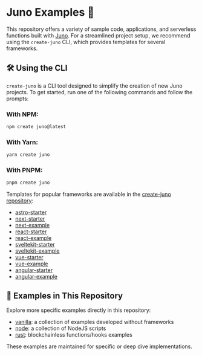 # Juno Examples 🌟

This repository offers a variety of sample code, applications, and serverless functions built with [Juno](https://juno.build). For a streamlined project setup, we recommend using the `create-juno` CLI, which provides templates for several frameworks.

## 🛠 Using the CLI

`create-juno` is a CLI tool designed to simplify the creation of new Juno projects. To get started, run one of the following commands and follow the prompts:

### With NPM:

```bash
npm create juno@latest
```

### With Yarn:

```bash
yarn create juno
```

### With PNPM:

```bash
pnpm create juno
```

Templates for popular frameworks are available in the [create-juno repository](https://github.com/junobuild/create-juno):

- [astro-starter](https://github.com/junobuild/create-juno/tree/main/templates/astro-starter)
- [next-starter](https://github.com/junobuild/create-juno/tree/main/templates/nextjs-starter)
- [next-example](https://github.com/junobuild/create-juno/tree/main/templates/nextjs-example)
- [react-starter](https://github.com/junobuild/create-juno/tree/main/templates/react-starter)
- [react-example](https://github.com/junobuild/create-juno/tree/main/templates/react-example)
- [sveltekit-starter](https://github.com/junobuild/create-juno/tree/main/templates/sveltekit-starter)
- [sveltekit-example](https://github.com/junobuild/create-juno/tree/main/templates/sveltekit-example)
- [vue-starter](https://github.com/junobuild/create-juno/tree/main/templates/vue-starter)
- [vue-example](https://github.com/junobuild/create-juno/tree/main/templates/vue-example)
- [angular-starter](https://github.com/junobuild/create-juno/tree/main/templates/angular-starter)
- [angular-example](https://github.com/junobuild/create-juno/tree/main/templates/angular-example)

## 📂 Examples in This Repository

Explore more specific examples directly in this repository:

- [vanilla](./vanilla/README.md): a collection of examples developed without frameworks
- [node](./node): a collection of NodeJS scripts
- [rust](./rust): blockchainless functions/hooks examples

These examples are maintained for specific or deep dive implementations.
